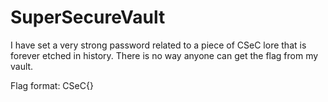 # SuperSecureVault

I have set a very strong password related to a piece of CSeC lore that is forever etched in history. There is no way anyone can get the flag from my vault.

Flag format: CSeC{}
